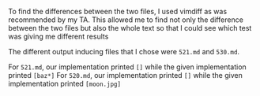 To find the differences between the two files, I used vimdiff as was recommended by my TA. This allowed me to find not only the difference between the two files but also the whole text so that I could see which test was giving me different results

The different output inducing files that I chose were `521.md` and `530.md`.

For `521.md`, our implementation printed `[]` while the given implementation printed `[baz*]`
For `520.md`, our implementation printed `[]` while the given implementation printed `[moon.jpg]`

